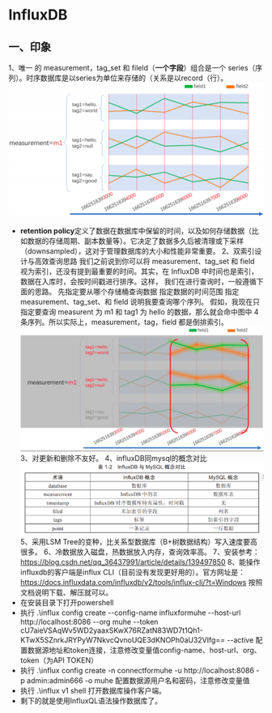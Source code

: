 # InfluxDB
## 一、印象
1、唯一 的 measurement，tag_set 和 fileld（**一个字段**）组合是一个 series（序列）。时序数据库是以series为单位来存储的（关系是以record（行）。
![alt text](assets/时序数据库/399cec3232fe6e0601cf24688027a379.png)

* **retention policy**定义了数据在数据库中保留的时间，以及如何存储数据（比如数据的存储周期、副本数量等）。它决定了数据多久后被清理或下采样（downsampled），这对于管理数据库的大小和性能非常重要。
2、双索引设计与高效查询思路
我们之前说到你可以将 measurement、tag_set 和 field 视为索引，还没有提到最重要的时间。其实，在 InfluxDB 中时间也是索引，数据在入库时，会按时间戳进行排序。这样， 我们在进行查询时，一般遵循下面的思路。
    先指定要从哪个存储桶查询数据
    指定数据的时间范围
    指定 measurement、tag_set、和 field 说明我要查询哪个序列。
假如，我现在只指定要查询 measurent 为 m1 和 tag1 为 hello 的数据，那么就会命中图中 4 条序列。所以实际上，measurement，tag，field 都是倒排索引。
![alt text](assets/时序数据库/3817fabec247a3f881facc4d957b2bb8.png)
3、对更新和删除不友好。
4、influxDB同mysql的概念对比
![alt text](assets/时序数据库/image.png)
5、采用LSM Tree的变种，比关系型数据库（B+树数据结构）写入速度要高很多。
6、冷数据放入磁盘，热数据放入内存，查询效率高。
7、安装参考：https://blog.csdn.net/qq_36437991/article/details/139497850
8、能操作influxdb的客户端是influx CLI（目前没有发现更好用的）。官方网址是：https://docs.influxdata.com/influxdb/v2/tools/influx-cli/?t=Windows
按照文档说明下载、解压就可以。
* 在安装目录下打开powershell
* 执行
.\influx config create --config-name influxformuhe --host-url http://localhost:8086 --org muhe --token cU7aieVSAqWv5WD2yaaxSKwX76RZatN83WD7t1Qh1-KTwX5SZnrkJRYPyW7NkvcQvnoUQE3dKNOPh0aU32VIfg== --active
配置数据源地址和token连接，注意修改变量值config-name、host-url、org、token（为API TOKEN）
* 执行
.\influx config create -n connectformuhe -u http://localhost:8086 -p admin:admin666 -o muhe
配置数据源用户名和密码，注意修改变量值
* 执行 .\influx v1 shell  打开数据库操作客户端。
* 剩下的就是使用InfluxQL语法操作数据库了。